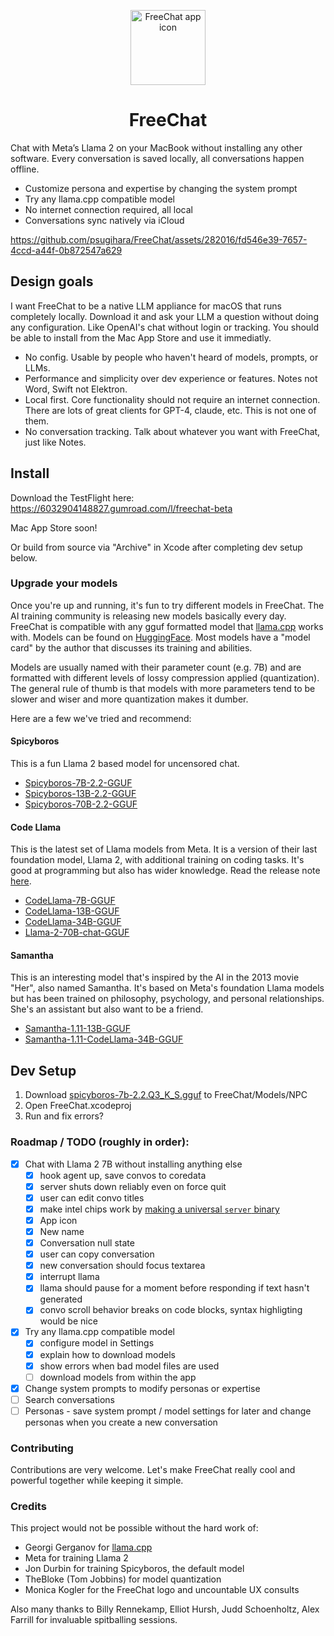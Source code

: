 <p align="center" width="100%">
<img width="120" alt="FreeChat app icon" src="https://github.com/psugihara/FreeChat/assets/282016/26be9d7a-fc18-476d-b0eb-13c4a37cfc54">
</p>


<h1 align="center">FreeChat</h1>

Chat with Meta’s Llama 2 on your MacBook without installing any other software. Every conversation is saved locally, all conversations happen offline.

- Customize persona and expertise by changing the system prompt
- Try any llama.cpp compatible model
- No internet connection required, all local
- Conversations sync natively via iCloud

https://github.com/psugihara/FreeChat/assets/282016/fd546e39-7657-4ccd-a44f-0b872547a629


## Design goals

I want FreeChat to be a native LLM appliance for macOS that runs completely locally. Download it and ask your LLM a question without doing any configuration. Like OpenAI's chat without login or tracking. You should be able to install from the Mac App Store and use it immediatly.

- No config. Usable by people who haven't heard of models, prompts, or LLMs.
- Performance and simplicity over dev experience or features. Notes not Word, Swift not Elektron.
- Local first. Core functionality should not require an internet connection. There are lots of great clients for GPT-4, claude, etc. This is not one of them.
- No conversation tracking. Talk about whatever you want with FreeChat, just like Notes.

## Install

Download the TestFlight here: https://6032904148827.gumroad.com/l/freechat-beta

Mac App Store soon!

Or build from source via "Archive" in Xcode after completing dev setup below.

### Upgrade your models
Once you're up and running, it's fun to try different models in FreeChat. The AI training community is releasing new models basically every day. FreeChat is compatible with any gguf formatted model that [llama.cpp](https://github.com/ggerganov/llama.cpp) works with. Models can be found on [HuggingFace](https://huggingface.co/models?sort=trending&search=gguf). Most models have a "model card" by the author that discusses its training and abilities.

Models are usually named with their parameter count (e.g. 7B) and are formatted with different levels of lossy compression applied (quantization). The general rule of thumb is that models with more parameters tend to be slower and wiser and more quantization makes it dumber.

Here are a few we've tried and recommend:

#### Spicyboros
This is a fun Llama 2 based model for uncensored chat.

- [Spicyboros-7B-2.2-GGUF](https://huggingface.co/TheBloke/Spicyboros-7B-2.2-GGUF?not-for-all-audiences=true)
- [Spicyboros-13B-2.2-GGUF](https://huggingface.co/TheBloke/Spicyboros-13B-2.2-GGUF?not-for-all-audiences=true)
- [Spicyboros-70B-2.2-GGUF](https://huggingface.co/TheBloke/Spicyboros-70B-2.2-GGUF?not-for-all-audiences=true)

#### Code Llama
This is the latest set of Llama models from Meta. It is a version of their last foundation model, Llama 2, with additional training on coding tasks. It's good at programming but also has wider knowledge. Read the release note [here](https://about.fb.com/news/2023/08/code-llama-ai-for-coding/).

- [CodeLlama-7B-GGUF](https://huggingface.co/TheBloke/CodeLlama-7B-GGUF)
- [CodeLlama-13B-GGUF](https://huggingface.co/TheBloke/CodeLlama-13B-GGUF)
- [CodeLlama-34B-GGUF](https://huggingface.co/TheBloke/CodeLlama-34B-GGUF)
- [Llama-2-70B-chat-GGUF](https://huggingface.co/TheBloke/Llama-2-70B-chat-GGUF)

#### Samantha
This is an interesting model that's inspired by the AI in the 2013 movie "Her", also named Samantha. It's based on Meta's foundation Llama models but has been trained on philosophy, psychology, and personal relationships. She's an assistant but also want to be a friend.

- [Samantha-1.11-13B-GGUF](https://huggingface.co/TheBloke/Samantha-1.11-13B-GGUF)
- [Samantha-1.11-CodeLlama-34B-GGUF](https://huggingface.co/TheBloke/Samantha-1.11-CodeLlama-34B-GGUF)

## Dev Setup

1. Download [spicyboros-7b-2.2.Q3_K_S.gguf](https://huggingface.co/TheBloke/Spicyboros-7B-2.2-GGUF/resolve/main/spicyboros-7b-2.2.Q3_K_S.gguf) to FreeChat/Models/NPC
2. Open FreeChat.xcodeproj
3. Run and fix errors?

### Roadmap / TODO (roughly in order):
- [x] Chat with Llama 2 7B without installing anything else
  - [x] hook agent up, save convos to coredata
  - [x] server shuts down reliably even on force quit
  - [x] user can edit convo titles
  - [x] make intel chips work by [making a universal `server` binary](https://developer.apple.com/documentation/apple-silicon/building-a-universal-macos-binary#Update-the-Architecture-List-of-Custom-Makefiles)
  - [x] App icon
  - [x] New name
  - [x] Conversation null state
  - [x] user can copy conversation
  - [x] new conversation should focus textarea
  - [x] interrupt llama
  - [x] llama should pause for a moment before responding if text hasn't generated
  - [x] convo scroll behavior breaks on code blocks, syntax highligting would be nice

- [x] Try any llama.cpp compatible model
  - [x] configure model in Settings
  - [x] explain how to download models
  - [x] show errors when bad model files are used
  - [ ] download models from within the app
- [x] Change system prompts to modify personas or expertise
- [ ] Search conversations
- [ ] Personas - save system prompt / model settings for later and change personas when you create a new conversation

### Contributing

Contributions are very welcome. Let's make FreeChat really cool and powerful together while keeping it simple.

### Credits

This project would not be possible without the hard work of:

- Georgi Gerganov for [llama.cpp](https://github.com/ggerganov/llama.cpp)
- Meta for training Llama 2
- Jon Durbin for training Spicyboros, the default model
- TheBloke (Tom Jobbins) for model quantization
- Monica Kogler for the FreeChat logo and uncountable UX consults

Also many thanks to Billy Rennekamp, Elliot Hursh, Judd Schoenholtz, Alex Farrill for invaluable spitballing sessions.
